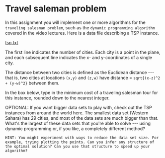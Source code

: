 # Travel saleman problem

In this assignment you will implement one or more algorithms for the `traveling salesman problem`, such as the `dynamic programming algorithm` covered in the video lectures. Here is a data file describing a TSP instance.

[tsp.txt](https://github.com/Chang-Chia-Chi/Cousera-Standford-Algorithm-Specialization/blob/main/Shortest%20Paths%20Revisited%2C%20NP-Complete%20Problems%20and%20What%20To%20Do%20About%20Them/week2/tsp.txt)

The first line indicates the number of cities. Each city is a point in the plane, and each subsequent line indicates the x- and y-coordinates of a single city.

The distance between two cities is defined as the Euclidean distance --- that is, two cities at locations `(x,y)` and `(z,w)` have distance = `sqrt{(x-z)^2 + (y-w)^2}` between them.

In the box below, type in the minimum cost of a traveling salesman tour for this instance, rounded down to the nearest integer.

OPTIONAL: If you want bigger data sets to play with, check out the TSP instances from around the world here. The smallest data set (Western Sahara) has 29 cities, and most of the data sets are much bigger than that. What's the largest of these data sets that you're able to solve --- using dynamic programming or, if you like, a completely different method?

`HINT: You might experiment with ways to reduce the data set size. For example, trying plotting the points. Can you infer any structure of the optimal solution? Can you use that structure to speed up your algorithm?`
